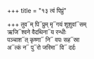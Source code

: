 +++
title = "१३ त्वं पिप्रुं"

+++
तुव᳓म् पि᳓प्रुम् मृ᳓गयं शूशुवां᳓सम्  
ऋजि᳓श्वने वैदथिना᳓य रन्धीः  
पञ्चाश᳓त् कृष्णा᳓ नि᳓ वपः सह᳓स्रा  
अ᳓त्कं न᳓ पु᳓रो जरिमा᳓ वि᳓ दर्दः